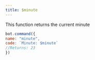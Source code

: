 ```yaml
---
title: $minute
---
```


This function returns the current minute

```javascript
bot.command({
name: "minute",
code: `Minute: $minute`
//Returns: 23
})
```

